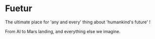 # Fuetur
The ultimate place for 'any and every' thing about 'humankind's future' !

From AI to Mars landing, and everything else we imagine.
